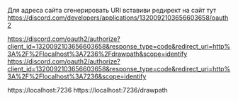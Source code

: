 Для адреса сайта сгенерировать URl вставиви редирект на сайт тут https://discord.com/developers/applications/1320092103656603658/oauth2

https://discord.com/oauth2/authorize?client_id=1320092103656603658&response_type=code&redirect_uri=http%3A%2F%2Flocalhost%3A7236%2Fdrawpath&scope=identify
https://discord.com/oauth2/authorize?client_id=1320092103656603658&response_type=code&redirect_uri=http%3A%2F%2Flocalhost%3A7236&scope=identify

https://localhost:7236
https://localhost:7236/drawpath
